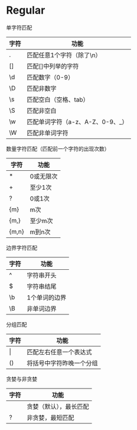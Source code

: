 # Regular

单字符匹配

字符 | 功能
--- | ---
. | 匹配任意1个字符（除了\n）
[] | 匹配[]中列举的字符
\d | 匹配数字（0-9）
\D | 匹配非数字
\s | 匹配空白（空格、tab）
\S | 匹配非空白
\w | 匹配单词字符（a-z、A-Z、0-9、_）
\W | 匹配非单词字符

数量字符匹配（匹配前一个字符的出现次数）

字符 | 功能
--- | ---
* | 0或无限次
+ | 至少1次
? | 0或1次
{m} | m次
{m,} | 至少m次
{m,n} | m到n次

边界字符匹配

字符 | 功能
--- | ---
^ | 字符串开头
$ | 字符串结尾
\b | 1个单词的边界
\B | 非单词边界

分组匹配

字符 | 功能
--- | ---
&#124; | 匹配左右任意一个表达式
() | 将括号中字符昨晚一个分组

贪婪与非贪婪

字符 | 功能
--- | ---
&#32; | 贪婪（默认），最长匹配
? | 非贪婪，最短匹配
